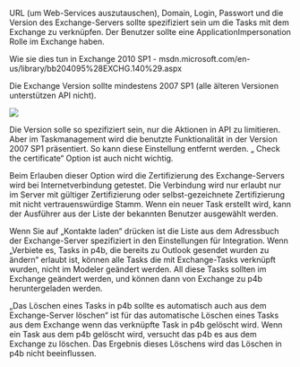 URL (um Web-Services auszutauschen), Domain, Login, Passwort und die Version des Exchange-Servers sollte spezifiziert sein um die Tasks mit dem Exchange zu verknüpfen. Der Benutzer sollte eine ApplicationImpersonation Rolle im Exchange haben. 

<div class="success">
Wie sie dies tun in Exchange 2010 SP1 - msdn.microsoft.com/en-us/library/bb204095%28EXCHG.140%29.aspx
  </div>
  
  

Die Exchange Version sollte mindestens 2007 SP1 (alle älteren Versionen unterstützen API nicht).

![](//images.ctfassets.net/utx1h0gfm1om/2C1oU5FgSMoME8YSuE2OE4/6f650b3832ae5cedfa01aeb545723b77/328861.png)

Die Version solle so spezifiziert sein, nur die Aktionen in API zu limitieren. Aber im Taskmanagement wird die benutzte Funktionalität in der Version 2007 SP1 präsentiert. So kann diese Einstellung entfernt werden. „ Check the certificate“ Option ist auch nicht wichtig. 

Beim Erlauben dieser Option wird die Zertifizierung des Exchange-Servers wird bei Internetverbindung getestet. Die Verbindung wird nur erlaubt nur im Server mit gültiger Zertifizierung oder selbst-gezeichnete Zertifizierung mit nicht vertrauenswürdige Stamm. Wenn ein neuer Task erstellt wird, kann der Ausführer aus der Liste der bekannten Benutzer ausgewählt werden. 

Wenn Sie auf „Kontakte laden“ drücken ist die Liste aus dem Adressbuch der Exchange-Server spezifiziert in den Einstellungen für Integration. Wenn „Verbiete es, Tasks in p4b, die bereits zu Outlook gesendet wurden zu ändern“ erlaubt ist, können alle Tasks die mit Exchange-Tasks verknüpft wurden, nicht im Modeler geändert werden. All diese Tasks sollten im Exchange geändert werden, und können dann von Exchange zu p4b heruntergeladen werden. 

„Das Löschen eines Tasks in p4b sollte es automatisch auch aus dem Exchange-Server löschen“ ist für das automatische Löschen eines Tasks aus dem Exchange wenn das verknüpfte Task in p4b gelöscht wird. Wenn ein Task aus dem p4b gelöscht wird, versucht das p4b es aus dem Exchange zu löschen. Das Ergebnis dieses Löschens wird das Löschen in p4b nicht beeinflussen. 

